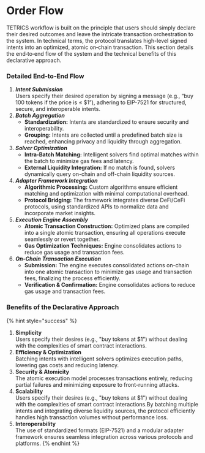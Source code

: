 # Order Flow

TETRICS workflow is built on the principle that users should simply declare their desired outcomes and leave the intricate transaction orchestration to the system. In technical terms, the protocol translates high-level signed intents into an optimized, atomic on‑chain transaction. This section details the end‑to‑end flow of the system and the technical benefits of this declarative approach.

### Detailed End‑to‑End Flow

1. _**Intent Submission**_\
   Users specify their desired operation by signing a message (e.g., “buy 100 tokens if the price is ≤ $1”), adhering to EIP-7521 for structured, secure, and interoperable intents.
2. _**Batch Aggregation**_
   * **Standardization:** Intents are standardized to ensure security and interoperability.
   * **Grouping:** Intents are collected until a predefined batch size is reached, enhancing privacy and liquidity through aggregation.
3. _**Solver Optimization**_
   * **Intra‑Batch Matching:** Intelligent solvers find optimal matches within the batch to minimize gas fees and latency.
   * **External Liquidity Integration:** If no match is found, solvers dynamically query on-chain and off-chain liquidity sources.
4. _**Adapter Framework Integration**_
   * **Algorithmic Processing:** Custom algorithms ensure efficient matching and optimization with minimal computational overhead.
   * **Protocol Bridging:** The framework integrates diverse DeFi/CeFi protocols, using standardized APIs to normalize data and incorporate market insights.
5. _**Execution Engine Assembly**_
   * **Atomic Transaction Construction:** Optimized plans are compiled into a single atomic transaction, ensuring all operations execute seamlessly or revert together.
   * **Gas Optimization Techniques:** Engine consolidates actions to reduce gas usage and transaction fees.
6. _**On‑Chain Transaction Execution**_
   * **Submission:** The engine executes consolidated actions on-chain into one atomic transaction to minimize gas usage and transaction fees, finalizing the process efficiently.
   * **Verification & Confirmation:** Engine consolidates actions to reduce gas usage and transaction fees.

### Benefits of the Declarative Approach

{% hint style="success" %}
1. **Simplicity**\
   Users specify their desires (e.g., "buy tokens at $1") without dealing with the complexities of smart contract interactions.
2. **Efficiency & Optimization**\
   Batching intents with intelligent solvers optimizes execution paths, lowering gas costs and reducing latency.
3. **Security & Atomicity**\
   The atomic execution model processes transactions entirely, reducing partial failures and minimizing exposure to front-running attacks.
4. **Scalability**\
   Users specify their desires (e.g., "buy tokens at $1") without dealing with the complexities of smart contract interactions.By batching multiple intents and integrating diverse liquidity sources, the protocol efficiently handles high transaction volumes without performance loss.
5. **Interoperability**\
   The use of standardized formats (EIP-7521) and a modular adapter framework ensures seamless integration across various protocols and platforms.
{% endhint %}
